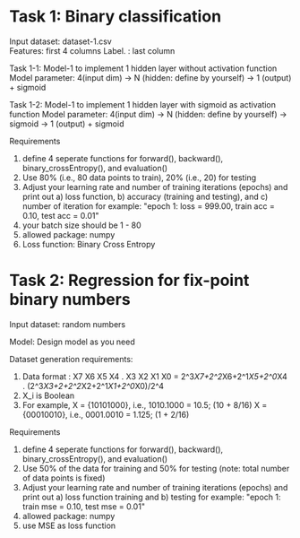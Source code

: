 # Task 1: Binary classification 
Input dataset: dataset-1.csv \
Features: first 4 columns 
Label.  : last column 


Task 1-1: Model-1 to implement 
1 hidden layer without activation function 
Model parameter: 4(input dim) -> N (hidden: define by yourself) -> 1 (output) + sigmoid 


Task 1-2: Model-1 to implement 
1 hidden layer with sigmoid as activation function 
Model parameter: 4(input dim) -> N (hidden: define by yourself) -> sigmoid -> 1 (output) + sigmoid 

    
Requirements 
1) define 4 seperate functions for forward(), backward(), binary_crossEntropy(), and evaluation() 
2) Use 80% (i.e., 80 data points to train), 20% (i.e., 20) for testing 
3) Adjust your learning rate and number of training iterations (epochs) and print out 
       a) loss function, b) accuracy (training and testing), and c) number of iteration 
       for example: "epoch 1: loss = 999.00, train acc = 0.10, test acc = 0.01" 
4) your batch size should be 1 - 80 
5) allowed package: numpy  
6) Loss function: Binary Cross Entropy 

# Task 2: Regression for fix-point binary numbers 
Input dataset: random numbers 

Model: Design model as you need 

Dataset generation requirements: 
1) Data format : X7 X6 X5 X4 . X3 X2 X1 X0  = 2^3*X7+2^2*X6+2^1*X5+2^0*X4 . (2^3*X3+2+2^2*X2+2^1*X1+2^0*X0)/2^4 
2) X_i is Boolean 
3) For example, X = {10101000}, i.e., 1010.1000 = 10.5;   (10 + 8/16) 
                X = {00010010}, i.e., 0001.0010 = 1.125;  (1 + 2/16) 

Requirements 
1) define 4 seperate functions for forward(), backward(), binary_crossEntropy(), and evaluation() 
2) Use 50% of the data for training and 50% for testing (note: total number of data points is fixed) 
3) Adjust your learning rate and number of training iterations (epochs) and print out 
       a) loss function training and b) testing 
       for example: "epoch 1: train mse = 0.10, test mse = 0.01" 
5) allowed package: numpy 
6) use MSE as loss function 
